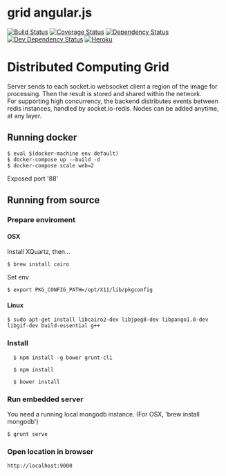 # grid angular.js

[![Build Status][travis-image]][travis-url]
[![Coverage Status][coveralls-image]][coveralls-url]
[![Dependency Status][dep-image]][dep-url]
[![Dev Dependency Status][dev-dep-image]][dev-dep-url]
[![Heroku][heroku-image]][heroku-url]

[travis-image]: https://travis-ci.org/iromu/grid-angularjs.svg?branch=develop
[travis-url]: https://travis-ci.org/iromu/grid-angularjs

[coveralls-image]: https://coveralls.io/repos/iromu/grid-angularjs/badge.svg?branch=develop
[coveralls-url]: https://coveralls.io/r/iromu/grid-angularjs?branch=develop

[dep-image]: https://david-dm.org/iromu/grid-angularjs.svg
[dep-url]: https://david-dm.org/iromu/grid-angularjs#info=dependencies&view=table

[dev-dep-image]: https://david-dm.org/iromu/grid-angularjs/dev-status.svg
[dev-dep-url]: https://david-dm.org/iromu/grid-angularjs#info=devDependencies&view=table

[heroku-image]: https://heroku-badge.herokuapp.com/?app=grid-angularjs
[heroku-url]: https://grid-angularjs.herokuapp.com



# Distributed Computing Grid

Server sends to each socket.io websocket client a region of the
image for processing. Then the result is stored and shared within the network.<br>
For supporting high concurrency, the backend distributes events between redis instances,
 handled by socket.io-redis. Nodes can be added anytime, at any layer.
      

## Running docker

    $ eval $(docker-machine env default)
    $ docker-compose up --build -d
    $ docker-compose scale web=2

    
Exposed port '88'
      

## Running from source

### Prepare enviroment
  
#### OSX
  
  Install XQuartz, then...

    $ brew install cairo
    
   Set env
   
    $ export PKG_CONFIG_PATH=/opt/X11/lib/pkgconfig
    
#### Linux

    $ sudo apt-get install libcairo2-dev libjpeg8-dev libpango1.0-dev libgif-dev build-essential g++

  
  
### Install
  
      $ npm install -g bower grunt-cli
    
      $ npm install
    
      $ bower install
  
### Run embedded server

You need a running local mongodb instance. (For OSX, 'brew install mongodb')

    $ grunt serve
  
### Open location in browser

    http://localhost:9000
